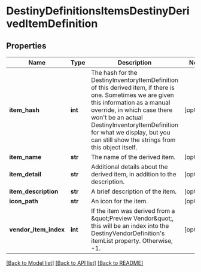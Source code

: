 # DestinyDefinitionsItemsDestinyDerivedItemDefinition

## Properties
Name | Type | Description | Notes
------------ | ------------- | ------------- | -------------
**item_hash** | **int** | The hash for the DestinyInventoryItemDefinition of this derived item, if there is one.  Sometimes we are given this information as a manual override, in which case there won&#39;t be  an actual DestinyInventoryItemDefinition for what we display, but you can still show the strings  from this object itself. | [optional] 
**item_name** | **str** | The name of the derived item. | [optional] 
**item_detail** | **str** | Additional details about the derived item, in addition to the description. | [optional] 
**item_description** | **str** | A brief description of the item. | [optional] 
**icon_path** | **str** | An icon for the item. | [optional] 
**vendor_item_index** | **int** | If the item was derived from a \&quot;Preview Vendor\&quot;, this will be an index into  the DestinyVendorDefinition&#39;s itemList property.  Otherwise, -1. | [optional] 

[[Back to Model list]](../README.md#documentation-for-models) [[Back to API list]](../README.md#documentation-for-api-endpoints) [[Back to README]](../README.md)



